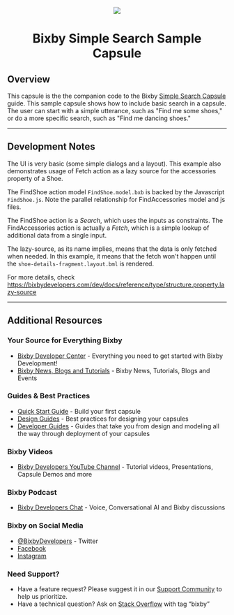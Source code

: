 <p align="Center">
  <img src="https://bixbydevelopers.com/dev/docs-assets/resources/dev-guide/bixby_logo_github-11221940070278028369.png">
  <br/>
  <h1 align="Center">Bixby Simple Search Sample Capsule</h1>
</p>

## Overview

This capsule is the the companion code to the Bixby [Simple Search Capsule](https://bixbydevelopers.com/dev/docs/sample-capsules/walkthroughs/simple-search) guide. This sample capsule shows how to include basic search in a capsule. The user can start with a simple utterance, such as "Find me some shoes," or do a more specific search, such as "Find me dancing shoes."

---


## Development Notes

The UI is very basic (some simple dialogs and a layout). This example also 
demonstrates usage of Fetch action as a lazy source for the accessories property of a Shoe. 


The FindShoe action model `FindShoe.model.bxb` is backed by the Javascript `FindShoe.js`.
Note the parallel relationship for FindAccessories model and js files.

The FindShoe action is a _Search_, which uses the inputs as constraints.
The FindAccessories action is actually a _Fetch_, which is a simple lookup of additional data from a single input.

The lazy-source, as its name implies, means that the data is only fetched when needed. In this example, it means that the fetch won't
happen until the `shoe-details-fragment.layout.bml` is rendered.

For more details, check https://bixbydevelopers.com/dev/docs/reference/type/structure.property.lazy-source

---

## Additional Resources

### Your Source for Everything Bixby
* [Bixby Developer Center](http://bixbydevelopers.com) - Everything you need to get started with Bixby Development!
* [Bixby News, Blogs and Tutorials](https://bixby.developer.samsung.com/) - Bixby News, Tutorials, Blogs and Events

### Guides & Best Practices
* [Quick Start Guide](https://bixbydevelopers.com/dev/docs/get-started/quick-start) - Build your first capsule
* [Design Guides](https://bixbydevelopers.com/dev/docs/dev-guide/design-guides) - Best practices for designing your capsules
* [Developer Guides](https://bixbydevelopers.com/dev/docs/dev-guide/developers) - Guides that take you from design and modeling all the way through deployment of your capsules

### Bixby Videos
* [Bixby Developers YouTube Channel](https://www.youtube.com/c/bixbydevelopers) - Tutorial videos, Presentations, Capsule Demos and more

### Bixby Podcast
* [Bixby Developers Chat](http://bixbydev.buzzsprout.com/) - Voice, Conversational AI and Bixby discussions 

### Bixby on Social Media
* [@BixbyDevelopers](https://twitter.com/bixbydevelopers) - Twitter
* [Facebook](https://facebook.com/BixbyDevelopers)
* [Instagram](https://www.instagram.com/bixbydevelopers/)

### Need Support?
* Have a feature request? Please suggest it in our [Support Community](https://support.bixbydevelopers.com/hc/en-us/community/topics/360000183273-Feature-Requests) to help us prioritize.
* Have a technical question? Ask on [Stack Overflow](https://stackoverflow.com/questions/tagged/bixby) with tag “bixby”
